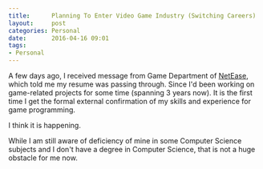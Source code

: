 ```yaml
---
title:      Planning To Enter Video Game Industry (Switching Careers)
layout:     post
categories: Personal
date:       2016-04-16 09:01
tags:
- Personal
---
```


A few days ago, I received message from Game Department of
[NetEase](http://game.163.com/), which told me my resume was passing through.
Since I'd been working on game-related projects for some time (spanning 3 years
now). It is the first time I get the formal external confirmation of my skills
and experience for game programming.

I think it is happening.

While I am still aware of deficiency of mine in some Computer Science subjects
and I don't have a degree in Computer Science, that is not a huge obstacle for me
now.

